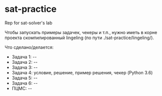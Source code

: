 # sat-practice
Rep for sat-solver's lab

Чтобы запускать примеры задачек, чекеры и т.п., нужно иметь в корне проекта скомпилированный lingeling (по пути ./sat-practice/lingeling/).

Что сделано/делается:
- Задача 1: --
- Задача 2: --
- Задача 3: --
- Задача 4: условие, решение, пример решения, чекер (Python 3.6)
- Задача 5: --
- Задача 6: --
- ПЦМС: --